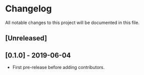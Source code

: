 # Changelog

All notable changes to this project will be documented in this file.

## [Unreleased]

## [0.1.0] - 2019-06-04

- First pre-release before adding contributors.
